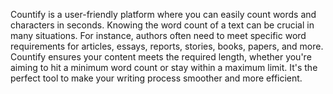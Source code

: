 Countify is a user-friendly platform where you can easily count words and characters in seconds. Knowing the word count of a text can be crucial in many situations. For instance, authors often need to meet specific word requirements for articles, essays, reports, stories, books, papers, and more. Countify ensures your content meets the required length, whether you're aiming to hit a minimum word count or stay within a maximum limit. It's the perfect tool to make your writing process smoother and more efficient.
